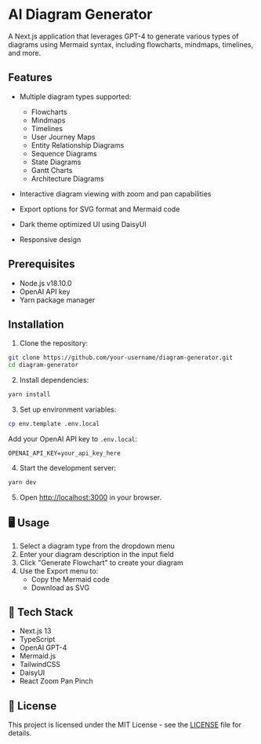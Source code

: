 # AI Diagram Generator

A Next.js application that leverages GPT-4 to generate various types of diagrams using Mermaid syntax, including flowcharts, mindmaps, timelines, and more.

## Features

- Multiple diagram types supported:
  - Flowcharts
  - Mindmaps
  - Timelines
  - User Journey Maps
  - Entity Relationship Diagrams
  - Sequence Diagrams
  - State Diagrams
  - Gantt Charts
  - Architecture Diagrams

- Interactive diagram viewing with zoom and pan capabilities
- Export options for SVG format and Mermaid code
- Dark theme optimized UI using DaisyUI
- Responsive design

## Prerequisites

- Node.js v18.10.0
- OpenAI API key
- Yarn package manager

## Installation

1. Clone the repository:
```bash
git clone https://github.com/your-username/diagram-generator.git
cd diagram-generator
```

2. Install dependencies:
```bash
yarn install
```

3. Set up environment variables:
```bash
cp env.template .env.local
```
Add your OpenAI API key to `.env.local`:
```
OPENAI_API_KEY=your_api_key_here
```

4. Start the development server:
```bash
yarn dev
```

5. Open [http://localhost:3000](http://localhost:3000) in your browser.

## 🖥️ Usage

1. Select a diagram type from the dropdown menu
2. Enter your diagram description in the input field
3. Click "Generate Flowchart" to create your diagram
4. Use the Export menu to:
   - Copy the Mermaid code
   - Download as SVG

## 🔧 Tech Stack

- Next.js 13
- TypeScript
- OpenAI GPT-4
- Mermaid.js
- TailwindCSS
- DaisyUI
- React Zoom Pan Pinch

## 📝 License

This project is licensed under the MIT License - see the [LICENSE](LICENSE) file for details.